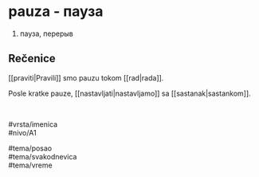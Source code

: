 # pauza - пауза

1. пауза, перерыв  

## Rečenice

[[praviti|Pravili]] smo pauzu tokom [[rad|rada]].  

Posle kratke pauze, [[nastavljati|nastavljamo]] sa [[sastanak|sastankom]].  

<br>

#vrsta/imenica  
#nivo/A1  

#tema/posao  
#tema/svakodnevica  
#tema/vreme
